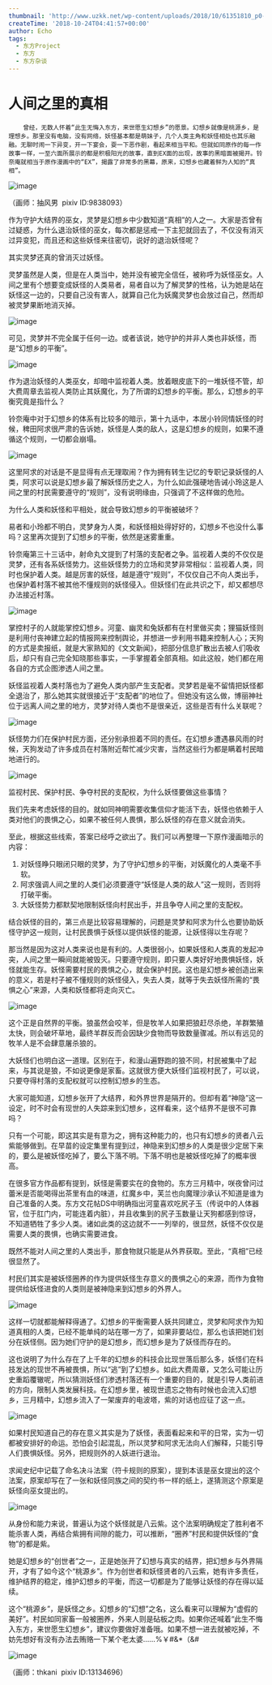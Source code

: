 ```yaml
---
thumbnail: 'http://www.uzkk.net/wp-content/uploads/2018/10/61351810_p0-825x510.jpg'
createTime: '2018-10-24T04:41:57+00:00'
author: Echo
tags:
  - 东方Project
  - 东方
  - 东方杂谈
---
```


# 人间之里的真相

		曾经，无数人怀着“此生无悔入东方，来世愿生幻想乡”的愿景。幻想乡就像是桃源乡，是理想乡。那里没有电脑，没有网络，妖怪基本都是萌妹子，几个人类主角和妖怪相处也其乐融融。无聊时闹一下异变，开一下宴会，耍一下恶作剧，看起来相当平和。但就如同原作的每一作故事一样，一至六面所展示的都是积极阳光的故事，直到EX面的出现，故事的黑暗面被揭开。铃奈庵就相当于原作漫画中的“EX”，揭露了非常多的黑幕，原来，幻想乡也藏着鲜为人知的“真相”。

![image](http://www.uzkk.net/wp-content/uploads/2018/10/44181708_p0-737x1024.jpg)

（画师：抽风男  pixiv ID:9838093）

作为守护大结界的巫女，灵梦是幻想乡中少数知道“真相”的人之一。大家是否曾有过疑惑，为什么退治妖怪的巫女，每次都是惩戒一下主犯就回去了，不仅没有消灭过异变犯，而且还和这些妖怪来往密切，说好的退治妖怪呢？

其实灵梦还真的曾消灭过妖怪。

灵梦虽然是人类，但是在人类当中，她并没有被完全信任，被称呼为妖怪巫女。人间之里有个想要变成妖怪的人类易者，易者自以为了解灵梦的性格，认为她是站在妖怪这一边的，只要自己没有害人，就算自己化为妖魔灵梦也会放过自己，然而却被灵梦果断地消灭掉。

![image](http://www.uzkk.net/wp-content/uploads/2018/10/真相1.png)

可见，灵梦并不完全属于任何一边。或者该说，她守护的并非人类也非妖怪，而是“幻想乡的平衡”。

![image](http://www.uzkk.net/wp-content/uploads/2018/10/真相2.png)

作为退治妖怪的人类巫女，却暗中监视着人类。放着眼皮底下的一堆妖怪不管，却大费周章去监视人类防止其妖魔化，为了所谓的幻想乡的平衡。那么，幻想乡的平衡究竟是指什么？

铃奈庵中对于幻想乡的体系有比较多的暗示，第十九话中，本居小铃同情妖怪的时候，稗田阿求很严肃的告诉她，妖怪是人类的敌人，这是幻想乡的规则，如果不遵循这个规则，一切都会崩塌。

![image](http://www.uzkk.net/wp-content/uploads/2018/10/真相3.png)

这里阿求的对话是不是显得有点无理取闹？作为拥有转生记忆的专职记录妖怪的人类，阿求可以说是幻想乡最了解妖怪历史之人，为什么如此强硬地告诫小玲这是人间之里的村民需要遵守的“规则”，没有说明缘由，只强调了不这样做的危险。

为什么人类和妖怪和平相处，就会导致幻想乡的平衡被破坏？

易者和小玲都不明白，灵梦身为人类，和妖怪相处得好好的，幻想乡不也没什么事吗？这里再次提到了幻想乡的平衡，依然是迷雾重重。

铃奈庵第三十三话中，射命丸文提到了村落的支配者之争。监视着人类的不仅仅是灵梦，还有各系妖怪势力。这些妖怪势力的立场和灵梦非常相似：监视着人类，同时也保护着人类。越是厉害的妖怪，越是遵守“规则”，不仅仅自己不向人类出手，也保护着村落不被其他不懂规则的妖怪侵入。但妖怪们在此共识之下，却又都想尽办法接近村落。

![image](http://www.uzkk.net/wp-content/uploads/2018/10/真相4.png)

掌控村子的人就能掌控幻想乡。河童、幽灵和兔妖都有在村里做买卖；狸猫妖怪则是利用付丧神建立起的情报网来控制舆论，并想进一步利用书籍来控制人心；天狗的方式是卖报纸，就是大家熟知的《文文新闻》，把部分信息扩散出去被人们吸收后，却只有自己完全知晓那些事实，一手掌握着全部真相。如此这般，她们都在用各自的方式企图渗透人间之里。

妖怪监视着人类村落也为了避免人类内部产生支配者。灵梦若是毫不留情把妖怪都全退治了，那么她其实就很接近于“支配者”的地位了。但她没有这么做，博丽神社位于远离人间之里的地方，灵梦对待人类也不是很亲近，这些是否有什么关联呢？

![image](http://www.uzkk.net/wp-content/uploads/2018/10/真相5.jpg)

妖怪势力们在保护村民方面，还分别承担着不同的责任。在幻想乡遭遇暴风雨的时候，天狗发动了许多成员在村落附近帮忙减少灾害，当然这些行为都是瞒着村民暗地进行的。

![image](http://www.uzkk.net/wp-content/uploads/2018/10/真相6-1024x547.jpg)

监视村民、保护村民、争夺村民的支配权，为什么妖怪要做这些事情？

我们先来考虑妖怪的目的。就如同神明需要收集信仰才能活下去，妖怪也依赖于人类对他们的畏惧之心，如果不被任何人畏惧，那么妖怪的存在意义就会消失。

至此，根据这些线索，答案已经呼之欲出了。我们可以再整理一下原作漫画暗示的内容：

1. 对妖怪睁只眼闭只眼的灵梦，为了守护幻想乡的平衡，对妖魔化的人类毫不手软。
2. 阿求强调人间之里的人类们必须要遵守“妖怪是人类的敌人”这一规则，否则将打破平衡。
3. 大妖怪势力都默契地限制妖怪向村民出手，并且争夺人间之里的支配权。

结合妖怪的目的，第三点是比较容易理解的，问题是灵梦和阿求为什么也要协助妖怪守护这一规则，让村民畏惧于妖怪以提供妖怪的能源，让妖怪得以生存呢？

那当然是因为这对人类来说也是有利的。人类很弱小，如果妖怪和人类真的发起冲突，人间之里一瞬间就能被毁灭。只要遵守规则，即只要人类好好地畏惧妖怪，妖怪就能生存。妖怪需要村民的畏惧之心，就会保护村民。这也是幻想乡被创造出来的意义，若是村子被不懂规则的妖怪侵入，失去人类，就等于失去妖怪所需的“畏惧之心”来源，人类和妖怪都将走向灭亡。

![image](http://www.uzkk.net/wp-content/uploads/2018/10/真相8.jpg)

这个正是自然界的平衡。狼虽然会咬羊，但是牧羊人如果把狼赶尽杀绝，羊群繁殖太快，则会破坏草地，最终羊群反而会因缺少食物而导致数量骤减。所以有远见的牧羊人是不会肆意屠杀狼的。

大妖怪们也明白这一道理。区别在于，和漫山遍野跑的狼不同，村民被集中了起来，与其说是狼，不如说更像是家畜。这就很方便大妖怪们监视村民了，可以说，只要夺得村落的支配权就可以控制幻想乡的生态。

大家可能知道，幻想乡张开了大结界，和外界世界是隔开的。但却有着“神隐”这一设定，时不时会有现世的人失踪来到幻想乡，这样看来，这个结界不是很不可靠吗？

只有一个可能，即这其实是有意为之，拥有这种能力的，也只有幻想乡的贤者八云紫能够做到。在早苗的设定集里有提到过，神隐来到幻想乡的人类是很少定居下来的，要么是被妖怪吃掉了，要么下落不明。下落不明也是被妖怪吃掉了的概率很高。

在很多官方作品都有提到，妖怪是需要实在的食物的。东方三月精中，咲夜曾问过蕾米是否能喝得出茶里有血的味道，红魔乡中，芙兰也向魔理沙承认不知道是谁为自己准备的人类。东方文花帖DS中明确指出河童喜欢吃尻子玉（传说中的人体器官，位于肛门内，可能连着内脏），并且收集到的尻子玉数量让天狗都感到惊讶，不知道牺牲了多少人类。诸如此类的这边就不一一列举的，很显然，妖怪不仅仅是需要人类的畏惧，也确实需要进食。

既然不能对人间之里的人类出手，那食物就只能是从外界获取。至此，“真相”已经很显然了。

村民们其实是被妖怪圈养的作为提供妖怪生存意义的畏惧之心的来源，而作为食物提供给妖怪进食的人类则是被神隐来到幻想乡的外界人。

![image](http://www.uzkk.net/wp-content/uploads/2018/10/真相10.jpg)

这样一切就都能解释得通了。幻想乡的平衡需要人妖共同建立，灵梦和阿求作为知道真相的人类，已经不能单纯的站在哪一方了，如果非要站位，那么也该把她们划分在妖怪侧。因为她们守护的是幻想乡，而幻想乡是为了妖怪而存在的。

这也说明了为什么存在了上千年的幻想乡的科技会比现世落后那么多，妖怪们在科技发达的现世不再被畏惧，所以“逃”到了幻想乡。如此大费周章，又怎么可能让历史重蹈覆辙呢，所以猜测妖怪们渗透村落还有一个重要的目的，就是引导人类前进的方向，限制人类发展科技。在幻想乡里，被现世遗忘之物有时候也会流入幻想乡，三月精中，幻想乡流入了一架废弃的电波塔，紫的对话也应征了这一点。

![image](http://www.uzkk.net/wp-content/uploads/2018/10/真相12.jpg)

如果村民知道自己的存在意义其实是为了妖怪，表面看起来和平的日常，实为一切都被安排好的命运。恐怕会引起混乱，所以灵梦和阿求无法向人们解释，只能引导人们畏惧妖怪。另外，把规则外的人妖进行退治。

求闻史纪中记载了命名决斗法案（符卡规则的原案），提到本该是巫女提出的这个法案，原案却写在了一张和妖怪同族之间的契约书一样的纸上，遂猜测这个原案是妖怪向巫女提出的。

![image](http://www.uzkk.net/wp-content/uploads/2018/10/123.jpg)

从身份和能力来说，普遍认为这个妖怪就是八云紫。这个法案明确规定了胜利者不能杀害人类，再结合紫拥有间隙的能力，可以推断，“圈养”村民和提供妖怪的“食物”的都是紫。

她是幻想乡的“创世者”之一，正是她张开了幻想与真实的结界，把幻想乡与外界隔开，才有了如今这个“桃源乡”。作为创世者和妖怪贤者的八云紫，她有许多责任，维护结界的稳定，维护幻想乡的平衡，而这一切都是为了能够让妖怪的存在得以延续。

这个“桃源乡”，是妖怪之乡。幻想乡的“幻想”之名，这么看来可以理解为“虚假的美好”。村民如同家畜一般被圈养，外来人则是砧板之肉。如果你还喊着“此生不悔入东方，来世愿生幻想乡”，建议你要做好准备哦。如果不想一进去就被吃掉，不妨先想好有没有办法去贿赂一下某个老太婆……%￥#&*（&#

![image](http://www.uzkk.net/wp-content/uploads/2018/10/1234-1024x722.jpg)

（画师：thkani  pixiv ID:13134696）
